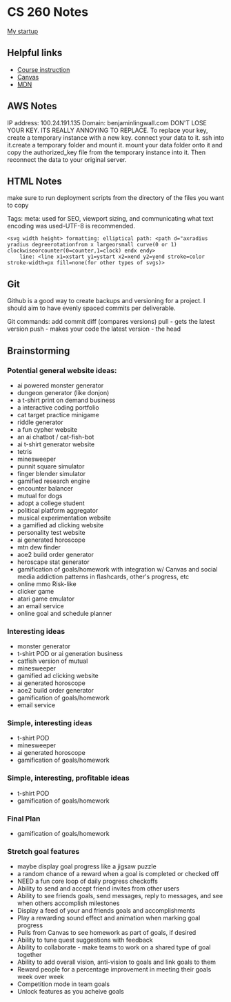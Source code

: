 # CS 260 Notes

[My startup](https://simon.cs260.click)

## Helpful links

- [Course instruction](https://github.com/webprogramming260)
- [Canvas](https://byu.instructure.com)
- [MDN](https://developer.mozilla.org)

## AWS Notes

IP address: 100.24.191.135
Domain: benjaminlingwall.com
DON'T LOSE YOUR KEY. ITS REALLY ANNOYING TO REPLACE.
To replace your key, create a temporary instance with a new key. connect your data to it. ssh into it.create a temporary folder and mount it. mount your data folder onto it and copy the authorized_key file from the temporary instance into it. Then reconnect the data to your original server.

## HTML Notes

make sure to run deployment scripts from the directory of the files you want to copy

Tags:
meta: used for SEO, viewport sizing, and communicating what text encoding was used-UTF-8 is recommended.

    <svg width height> formatting: elliptical path: <path d="axradius yradius degreerotationfrom x largeorsmall curve(0 or 1) clockwiseorcounter(0=counter,1=clock) endx endy>
        line: <line x1=xstart y1=ystart x2=xend y2=yend stroke=color stroke-width=px fill=none(for other types of svgs)>


## Git
Github is a good way to create backups and versioning for a project. I should aim to have evenly spaced commits per deliverable.

Git commands:
add
commit
diff (compares versions)
pull - gets the latest version
push - makes your code the latest version - the head

## Brainstorming
### Potential general website ideas:
- ai powered monster generator
- dungeon generator (like donjon)
- a t-shirt print on demand business
- a interactive coding portfolio
- cat target practice minigame
- riddle generator
- a fun cypher website
- an ai chatbot / cat-fish-bot
- ai t-shirt generator website
- tetris
- minesweeper
- punnit square simulator
- finger blender simulator
- gamified research engine
- encounter balancer
- mutual for dogs
- adopt a college student
- political platform aggregator
- musical experimentation website
- a gamified ad clicking website
- personality test website
- ai generated horoscope
- mtn dew finder
- aoe2 build order generator
- heroscape stat generator
- gamification of goals/homework with integration w/ Canvas and social media addiction patterns in flashcards, other's progress, etc
- online mmo Risk-like
- clicker game
- atari game emulator
- an email service
- online goal and schedule planner

### Interesting ideas
- monster generator
- t-shirt POD or ai generation business
- catfish version of mutual
- minesweeper
- gamified ad clicking website
- ai generated horoscope
- aoe2 build order generator
- gamification of goals/homework
- email service

### Simple, interesting ideas
- t-shirt POD
- minesweeper
- ai generated horoscope
- gamification of goals/homework

### Simple, interesting, profitable ideas
- t-shirt POD
- gamification of goals/homework

### Final Plan
- gamification of goals/homework


### Stretch goal features

- maybe display goal progress like a jigsaw puzzle
- a random chance of a reward when a goal is completed or checked off
- NEED a fun core loop of daily progress checkoffs
- Ability to send and accept friend invites from other users
- Ability to see friends goals, send messages, reply to messages, and see when others accomplish milestones
- Display a feed of your and friends goals and accomplishments
- Play a rewarding sound effect and animation when marking goal progress
- Pulls from Canvas to see homework as part of goals, if desired
- Ability to tune quest suggestions with feedback
- Ability to collaborate - make teams to work on a shared type of goal together
- Ability to add overall vision, anti-vision to goals and link goals to them
- Reward people for a percentage improvement in meeting their goals week over week
- Competition mode in team goals
- Unlock features as you acheive goals